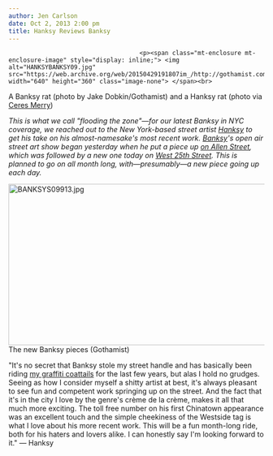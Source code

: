 ```yaml
---
author: Jen Carlson
date: Oct 2, 2013 2:00 pm
title: Hanksy Reviews Banksy
---
```


	
										<p><span class="mt-enclosure mt-enclosure-image" style="display: inline;"> <img alt="HANKSYBANKSY09.jpg" src="https://web.archive.org/web/20150429191807im_/http://gothamist.com/attachments/arts_jen/HANKSYBANKSY09.jpg" width="640" height="360" class="image-none"> </span><br>
<span class="photo_caption">A Banksy rat (photo by Jake Dobkin/Gothamist) and a Hanksy rat (photo via <a href="https://web.archive.org/web/20150429191807/http://www.flickr.com/photos/8122473@N06/5621327690/in/photolist-9yJLSW-dEiVZ5-bu9SSS-cQCx3U-9A3sBP">Ceres Merry</a>)</span></p>

<p><em>This is what we call &quot;flooding the zone&quot;&#x2014;for our latest Banksy in NYC coverage, we reached out to the New York-based street artist <a href="https://web.archive.org/web/20150429191807/https://twitter.com/HanksyNYC">Hanksy</a> to get his take on his almost-namesake&apos;s most recent work. <a href="https://web.archive.org/web/20150429191807/http://gothamist.com/tags/banksy">Banksy</a>&apos;s open air street art show began yesterday when he put a piece up <a href="https://web.archive.org/web/20150429191807/http://gothamist.com/2013/10/01/banksys_back_in_nyc_for_octoberfirs.php#photo-1">on Allen Street</a>, which was followed by a new one today on <a href="https://web.archive.org/web/20150429191807/http://gothamist.com/2013/10/02/new_banksy_on_the_westside.php#photo-1">West 25th Street</a>. This is planned to go on all month long, with&#x2014;presumably&#x2014;a new piece going up each day.</em> </p>

<p><span class="mt-enclosure mt-enclosure-image" style="display: inline;"> <img alt="BANKSYS09913.jpg" src="https://web.archive.org/web/20150429191807im_/http://gothamist.com/attachments/arts_jen/BANKSYS09913.jpg" width="640" height="318" class="image-none"> </span><br>
<span class="photo_caption">The new Banksy pieces (Gothamist)</span></p>

<p>&quot;It&apos;s no secret that Banksy stole my street handle and has basically been riding <a href="https://web.archive.org/web/20150429191807/http://gothamist.com/2012/01/12/photos_hanksy_gets_his_first_galler.php">my graffiti coattails</a> for the last few years, but alas I hold no grudges. Seeing as how I consider myself a shitty artist at best, it&apos;s always pleasant to see fun and competent work springing up on the street. And the fact that it&apos;s in the city I love by the genre&apos;s cr&#xE8;me de la cr&#xE8;me, makes it all that much more exciting. The toll free number on his first Chinatown appearance was an excellent touch and the simple cheekiness of the Westside tag is what I love about his more recent work. This will be a fun month-long ride, both for his haters and lovers alike. I can honestly say I&apos;m looking forward to it.&quot; &#x2014; Hanksy</p>					
										
									
				